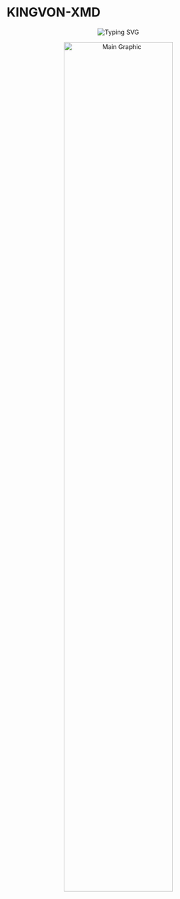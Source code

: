   # KINGVON-XMD 

<p align="center">
  <img src="https://readme-typing-svg.demolab.com?font=Orbitron&weight=900&size=30&duration=4000&pause=1000&width=500&lines=Welcome+to+Hans-Xmd-V2🚀;Created+By+KINGVON;Fork+Me+and+Enjoy!" alt="Typing SVG" />
</p>

<p align="center">
  <img src="!https://files.catbox.moe/4v6o48.jpg" width="70%" alt="Main Graphic" />
</p>
